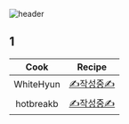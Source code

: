 ![header](https://capsule-render.vercel.app/api?type=waving&color=timeAuto&height=300&section=header&text=📖%20레시피&fontSize=70&animation=fadeIn&fontAlignY=38)

## 1

|   Cook    |             Recipe             |
| :-------: | :----------------------------: |
| WhiteHyun | [✍️작성중✍️](./dish1_white.md) |
| hotbreakb |  [✍️작성중✍️](./dish1_hot.md)  |
